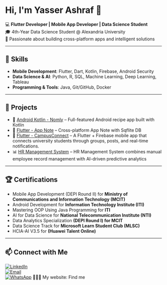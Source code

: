 # Hi, I'm Yasser Ashraf 👋

💻 **Flutter Developer | Mobile App Developer | Data Science Student**  
🎓 4th-Year Data Science Student @ Alexandria University  
📱 Passionate about building cross-platform apps and intelligent solutions  

---

## 🚀 Skills
- **Mobile Development**: Flutter, Dart, Kotlin, Firebase, Android Security  
- **Data Science & AI**: Python, R, SQL, Machine Learning, Deep Learning, Tableau  
- **Programming & Tools**: Java, Git/GitHub, Docker 

---

## 📂 Projects
- 📱 [Android Kotlin - Nomly](https://github.com/Yasserashraf1/Nomly) – Full-featured Android recipe app built with Kotlin 
- 📱 [Flutter - App Note](https://github.com/Yasserashraf1/NoteApp) – Cross-platform App Note with Sqflite DB
- 📱 [Flutter - CampusConnect](https://github.com/Yasserashraf1/CampusConnect-University-Student-App) – A Flutter + Firebase mobile app that connects university students through groups, posts, and real-time notifications.
- 📊 [HR Management System](https://github.com/Yasserashraf1/Yasserashraf1-HR-Management-System-FCDS-NEGEh) – HR Management System combines manual employee record management with AI-driven predictive analytics

---

## 🏆 Certifications
- Mobile App Development (DEPI Round II) for **Ministry of Communications and Information Technology (MCIT)** 
- Android Development for **Information Technology Institute (ITI)**
- Mastering OOP Using Java Programming for **ITI**
- AI for Data Science for **National Telecommunication Institute (NTI)**
- Data Analytics Specialization **(DEPI Round I) for MCIT**
- Data Science Track for **Microsoft Learn Student Club (MLSC)**
- HCIA-AI V3.5 for **(Huawei Talent Online)**
---

## 📫 Connect with Me  

[![LinkedIn](https://img.shields.io/badge/LinkedIn-Yasser%20Ashraf-blue?logo=linkedin&logoColor=white)](https://www.linkedin.com/in/yasserashraf/)  
[![Email](https://img.shields.io/badge/Email-yasserashraf3142%40gmail.com-red?logo=gmail&logoColor=white)](mailto:yasserashraf3142@gmail.com)  
[![WhatsApp](https://img.shields.io/badge/WhatsApp-Chat%20with%20me-green?logo=whatsapp&logoColor=white)](https://wa.me/201003640081)
👨🏻‍💻 My website: Find me
